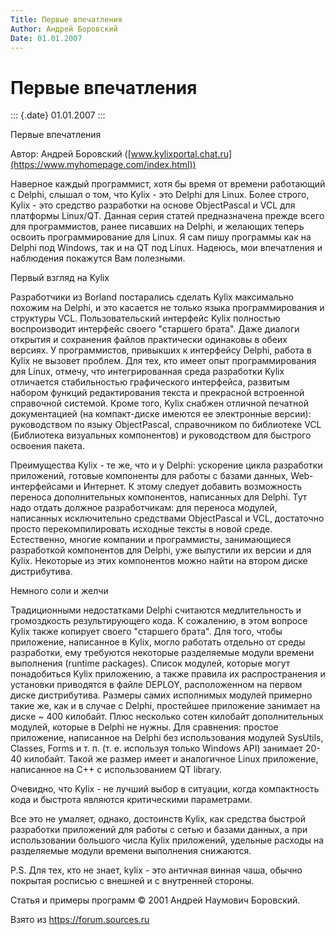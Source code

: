 ```yaml
---
Title: Первые впечатления
Author: Андрей Боровский
Date: 01.01.2007
---
```



Первые впечатления
==================

::: {.date}
01.01.2007
:::

Первые впечатления

Автор: Андрей Боровский
([www.kylixportal.chat.ru](https://www.myhomepage.com/index.html))

Наверное каждый программист, хотя бы время от времени работающий с
Delphi, слышал о том, что Kylix - это Delphi для Linux. Более строго,
Kylix - это средство разработки на основе ObjectPascal и VCL для
платформы Linux/QT. Данная серия статей предназначена прежде всего для
программистов, ранее писавших на Delphi, и желающих теперь освоить
программирование для Linux. Я сам пишу программы как на Delphi под
Windows, так и на QT под Linux. Надеюсь, мои впечатления и наблюдения
покажутся Вам полезными.

Первый взгляд на Kylix

Разработчики из Borland постарались сделать Kylix максимально похожим на
Delphi, и это касается не только языка программирования и структуры VCL.
Пользовательский интерфейс Kylix полностью воспроизводит интерфейс
своего "старшего брата". Даже диалоги открытия и сохранения файлов
практически одинаковы в обеих версиях. У программистов, привыкших к
интерфейсу Delphi, работа в Kylix не вызовет проблем. Для тех, кто имеет
опыт программирования для Linux, отмечу, что интегрированная среда
разработки Kylix отличается стабильностью графического интерфейса,
развитым набором функций редактирования текста и прекрасной встроенной
справочной системой. Кроме того, Kylix снабжен отличной печатной
документацией (на компакт-диске имеются ее электронные версии):
руководством по языку ObjectPascal, справочником по библиотеке VCL
(Библиотека визуальных компонентов) и руководством для быстрого освоения
пакета.

Преимущества Kylix - те же, что и у Delphi: ускорение цикла разработки
приложений, готовые компоненты для работы с базами данных,
Web-интерфейсами и Интернет. К этому следует добавить возможность
переноса дополнительных компонентов, написанных для Delphi. Тут надо
отдать должное разработчикам: для переноса модулей, написанных
исключительно средствами ObjectPascal и VCL, достаточно просто
перекомпилировать исходные тексты в новой среде. Естественно, многие
компании и программисты, занимающиеся разработкой компонентов для
Delphi, уже выпустили их версии и для Kylix. Некоторые из этих
компонентов можно найти на втором диске дистрибутива.

Немного соли и желчи

Традиционными недостатками Delphi считаются медлительность и
громоздкость результирующего кода. К сожалению, в этом вопросе Kylix
также копирует своего "старшего брата". Для того, чтобы приложение,
написанное в Kylix, могло работать отдельно от среды разработки, ему
требуются некоторые разделяемые модули времени выполнения (runtime
packages). Список модулей, которые могут понадобиться Kylix приложению,
а также правила их распространения и установки приводятся в файле
DEPLOY, расположенном на первом диске дистрибутива. Размеры самих
исполнимых модулей примерно такие же, как и в случае с Delphi,
простейшее приложение занимает на диске \~ 400 килобайт. Плюс несколько
сотен килобайт дополнительных модулей, которые в Delphi не нужны. Для
сравнения: простое приложение, написанное на Delphi без использования
модулей SysUtils, Classes, Forms и т. п. (т. е. используя только Windows
API) занимает 20-40 килобайт. Такой же размер имеет и аналогичное Linux
приложение, написанное на C++ с использованием QT library.

Очевидно, что Kylix - не лучший выбор в ситуации, когда компактность
кода и быстрота являются критическими параметрами.

Все это не умаляет, однако, достоинств Kylix, как средства быстрой
разработки приложений для работы с сетью и базами данных, а при
использовании большого числа Kylix приложений, удельные расходы на
разделяемые модули времени выполнения снижаются.

P.S. Для тех, кто не знает, kylix - это античная винная чаша, обычно
покрытая росписью с внешней и с внутренней стороны.

Статья и примеры программ © 2001 Андрей Наумович Боровский.

Взято из <https://forum.sources.ru>
